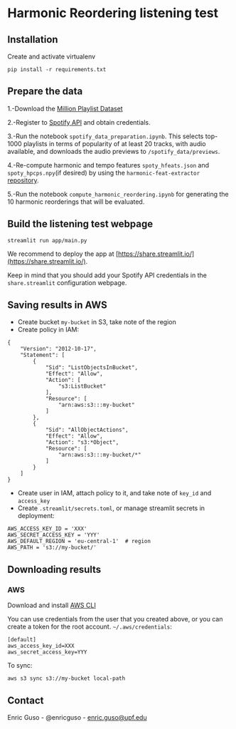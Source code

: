 # Harmonic Reordering listening test
## Installation
Create and activate virtualenv
```shell
pip install -r requirements.txt
```
## Prepare the data
1.-Download the [Million Playlist Dataset](https://www.aicrowd.com/challenges/spotify-million-playlist-dataset-challenge)

2.-Register to [Spotify API](https://developer.spotify.com/documentation/web-api/) and obtain credentials.

3.-Run the notebook `spotify_data_preparation.ipynb`. This selects top-1000 playlists in terms of popularity of at least 20 tracks, with audio available, and downloads the audio previews to `/spotify_data/previews`.

4.-Re-compute harmonic and tempo features `spoty_hfeats.json` and `spoty_hpcps.npy`(if desired) by using the `harmonic-feat-extractor` [repository](https://github.kakaocorp.com/kakaoXmtg/harmonic-feat-extractor.git).

5.-Run the notebook `compute_harmonic_reordering.ipynb` for generating the 10 harmonic reorderings that will be evaluated.

## Build the listening test webpage
```
streamlit run app/main.py
```
We recommend to deploy the app at [https://share.streamlit.io/](https://share.streamlit.io/).

Keep in mind that you should add your Spotify API credentials in the `share.streamlit` configuration webpage.

## Saving results in AWS

- Create bucket `my-bucket` in S3, take note of the region
- Create policy in IAM:
```
{
    "Version": "2012-10-17",
    "Statement": [
        {
            "Sid": "ListObjectsInBucket",
            "Effect": "Allow",
            "Action": [
                "s3:ListBucket"
            ],
            "Resource": [
                "arn:aws:s3:::my-bucket"
            ]
        },
        {
            "Sid": "AllObjectActions",
            "Effect": "Allow",
            "Action": "s3:*Object",
            "Resource": [
                "arn:aws:s3:::my-bucket/*"
            ]
        }
    ]
}
```
- Create user in IAM, attach policy to it, and take note of `key_id` and `access_key`
- Create `.streamlit/secrets.toml`, or manage streamlit secrets in deployment:
```
AWS_ACCESS_KEY_ID = 'XXX'
AWS_SECRET_ACCESS_KEY = 'YYY'
AWS_DEFAULT_REGION = 'eu-central-1'  # region
AWS_PATH = 's3://my-bucket/'
```

## Downloading results
### AWS
Download and install [AWS CLI](https://aws.amazon.com/cli/)

You can use credentials from the user that you created above, or you can create a token for the root account.
`~/.aws/credentials`:
```
[default]
aws_access_key_id=XXX
aws_secret_access_key=YYY
```

To sync:
```
aws s3 sync s3://my-bucket local-path
```

## Contact

Enric Guso - @enricguso - enric.guso@upf.edu
